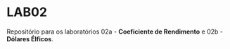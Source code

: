 # LAB02
Repositório para os laboratórios 02a - **Coeficiente de Rendimento** e 02b - **Dólares Élficos**.
